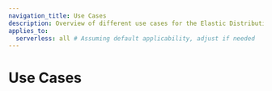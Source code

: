 ```yaml
---
navigation_title: Use Cases
description: Overview of different use cases for the Elastic Distribution of OpenTelemetry.
applies_to:
  serverless: all # Assuming default applicability, adjust if needed
---
```


# Use Cases
